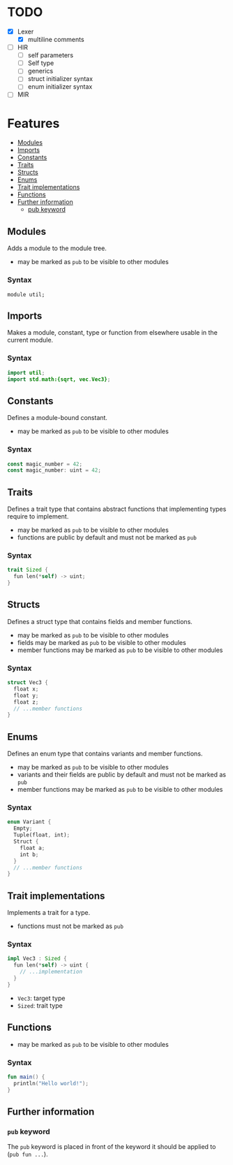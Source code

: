 # TODO

- [x] Lexer
  - [x] multiline comments
- [ ] HIR
  - [ ] self parameters
  - [ ] Self type
  - [ ] generics
  - [ ] struct initializer syntax
  - [ ] enum initializer syntax
- [ ] MIR

# Features

- [Modules](#modules)
- [Imports](#imports)
- [Constants](#constants)
- [Traits](#traits)
- [Structs](#structs)
- [Enums](#enums)
- [Trait implementations](#trait-implementations)
- [Functions](#functions)
- [Further information](#further-information)
  - [pub keyword](#pub-keyword)

## Modules

Adds a module to the module tree.

- may be marked as `pub` to be visible to other modules

### Syntax

```
module util;
```

## Imports

Makes a module, constant, type or function from elsewhere usable in the current module.

### Syntax

```java
import util;
import std.math:{sqrt, vec.Vec3};
```

## Constants

Defines a module-bound constant.

- may be marked as `pub` to be visible to other modules

### Syntax

```rust
const magic_number = 42;
const magic_number: uint = 42;
```

## Traits

Defines a trait type that contains abstract functions that implementing types require to
implement.

- may be marked as `pub` to be visible to other modules
- functions are public by default and must not be marked as `pub`

### Syntax

```rust
trait Sized {
  fun len(*self) -> uint;
}
```

## Structs

Defines a struct type that contains fields and member functions.

- may be marked as `pub` to be visible to other modules
- fields may be marked as `pub` to be visible to other modules
- member functions may be marked as `pub` to be visible to other modules

### Syntax

```rust
struct Vec3 {
  float x;
  float y;
  float z;
  // ...member functions
}
```

## Enums

Defines an enum type that contains variants and member functions.

- may be marked as `pub` to be visible to other modules
- variants and their fields are public by default and must not be marked as `pub`
- member functions may be marked as `pub` to be visible to other modules

### Syntax

```rust
enum Variant {
  Empty;
  Tuple(float, int);
  Struct {
    float a;
    int b;
  }
  // ...member functions
}
```

## Trait implementations

Implements a trait for a type.

- functions must not be marked as `pub`

### Syntax

```rust
impl Vec3 : Sized {
  fun len(*self) -> uint {
    // ...implementation
  }
}
```

- `Vec3`: target type
- `Sized`: trait type

## Functions

- may be marked as `pub` to be visible to other modules

### Syntax

```kotlin
fun main() {
  println("Hello world!");
}
```

## Further information

### `pub` keyword

The `pub` keyword is placed in front of the keyword it should be applied to
(`pub fun ...`).